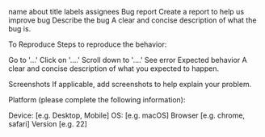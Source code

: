 

name	about	title	labels	assignees
Bug report
Create a report to help us improve
bug
Describe the bug A clear and concise description of what the bug is.

To Reproduce Steps to reproduce the behavior:

Go to '...'
Click on '....'
Scroll down to '....'
See error
Expected behavior A clear and concise description of what you expected to happen.

Screenshots If applicable, add screenshots to help explain your problem.

Platform (please complete the following information):

Device: [e.g. Desktop, Mobile]
OS: [e.g. macOS]
Browser [e.g. chrome, safari]
Version [e.g. 22]